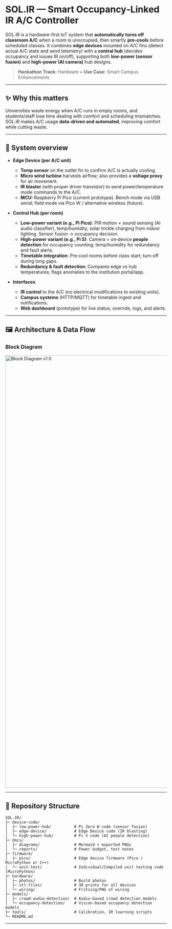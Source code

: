 # SOL.IR — Smart Occupancy‑Linked IR A/C Controller

SOL.IR is a hardware-first IoT system that **automatically turns off classroom A/C** when a room is unoccupied, then smartly **pre‑cools** before scheduled classes. It combines **edge devices** mounted on A/C fins (detect actual A/C state and send telemetry) with a **central hub** (decides occupancy and issues IR on/off), supporting both **low-power (sensor fusion)** and **high-power (AI camera)** hub designs.

> **Hackathon Track:** Hardware • **Use Case:** Smart Campus Enhancements

---

## ✨ Why this matters
Universities waste energy when A/C runs in empty rooms, and students/staff lose time dealing with comfort and scheduling mismatches. SOL.IR makes A/C usage **data-driven and automated**, improving comfort while cutting waste.

---

## 🧩 System overview

- **Edge Device (per A/C unit)**
  - **Temp sensor** on the outlet fin to confirm A/C is actually cooling.
  - **Micro wind turbine** harvests airflow; also provides a **voltage proxy** for air movement.
  - **IR blaster** (with proper driver transistor) to send power/temperature mode commands to the A/C.
  - **MCU:** Raspberry Pi Pico (current prototype). Bench mode via USB serial; field mode via Pico W / alternative wireless (future).

- **Central Hub (per room)**
  - **Low‑power variant (e.g., Pi Pico)**: PIR motion + sound sensing (AI audio classifier), temp/humidity, solar trickle charging from indoor lighting. Sensor fusion → occupancy decision.
  - **High‑power variant (e.g., Pi 5)**: Camera + on‑device **people detection** for occupancy counting; temp/humidity for redundancy and fault alerts.
  - **Timetable integration**: Pre‑cool rooms before class start; turn off during long gaps.
  - **Redundancy & fault detection**: Compares edge vs hub temperatures; flags anomalies to the institution portal/app.

- **Interfaces**
  - **IR control** to the A/C (no electrical modifications to existing units).
  - **Campus systems** (HTTP/MQTT) for timetable ingest and notifications.
  - **Web dashboard** (prototype) for live status, override, logs, and alerts.

---

## 🖼️ Architecture & Data Flow


### Block Diagram

<img width="1267" height="1348" alt="Block Diagram v1 0" src="https://github.com/user-attachments/assets/4b7024ea-5dda-4dd3-9388-242190d88f44" />

---

## 📁 Repository Structure

```
SOL.IR/
├─ device-code/
│  ├─ low-power-hub/          # Pi Zero W code (sensor fusion)
│  ├─ edge-device/            # Edge Device code (IR blasting)
│  └─ high-power-hub/         # Pi 5 code (AI people detection)
├─ docs/
│  ├─ diagrams/               # Mermaid + exported PNGs
│  └─ reports/                # Power budget, test notes
├─ firmware/
│  ├─ pico/                   # Edge device firmware (Pico / MicroPython or C++)
│  └─ unit-test/              # Individual/Compiled unit testing code (MicroPython)
├─ hardware/
│  ├─ photos/                 # Build photos
│  ├─ stl-files/              # 3D prints for all devices
│  └─ wiring/                 # Fritzing/PNG of wiring
├─ models/
│  ├─ crowd-audio-detection/  # Audio-based crowd detection models
│  └─ occupancy-detection/    # Vision-based occupancy detection models
├─ tools/                     # Calibration, IR learning scripts
└─ README.md
```

---





